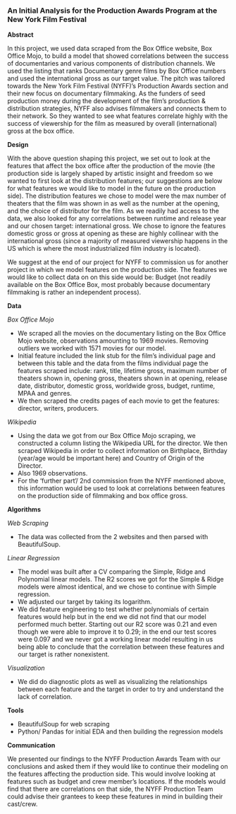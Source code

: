 ### An Initial Analysis for the Production Awards Program at the New York Film Festival ###


**Abstract**

In this project, we used data scraped from the Box Office website, Box Office Mojo, to build a model that showed correlations between the success of documentaries and various components of distribution channels. We used the listing that ranks Documentary genre films by Box Office numbers and used the international gross as our target value. The pitch was tailored towards the New York Film Festival (NYFF)’s Production Awards section and their new focus on documentary filmmaking. As the funders of seed production money during the development of the film’s production & distribution strategies, NYFF also advises filmmakers and connects them to their network. So they wanted to see what features correlate highly with the success of viewership for the film as measured by overall (international) gross at the box office. 


**Design**

With the above question shaping this project, we set out to look at the features that affect the box office after the production of the movie (the production side is largely shaped by artistic insight and freedom so we wanted to first look at the distribution features; our suggestions are below for what features we would like to model in the future on the production side). The distribution features we chose to model were the max number of theaters that the film was shown in as well as the number at the opening, and the choice of distributor for the film. As we readily had access to the data, we also looked for any correlations between runtime and release year and our chosen target: international gross. We chose to ignore the features domestic gross or gross at opening as these are highly collinear with the international gross (since a majority of measured viewership happens in the US which is where the most industrialized film industry is located). 

We suggest at the end of our project for NYFF to commission us for another project in which we model features on the production side. The features we would like to collect data on on this side would be: Budget (not readily available on the Box Office Box, most probably because documentary filmmaking is rather an independent process). 


**Data**

*Box Office Mojo* 
- We scraped all the movies on the documentary listing on the Box Office Mojo website, observations amounting to 1969 movies. Removing outliers we worked with 1571 movies for our model. 
- Initial feature included the link stub for the film’s individual page and between this table and the data from the films individual page the features scraped include: rank, title, lifetime gross, maximum number of theaters shown in, opening gross, theaters shown in at opening, release date, distributor, domestic gross, worldwide gross, budget, runtime, MPAA and genres. 
- We then scraped the credits pages of each movie to get the features: director, writers, producers. 

*Wikipedia*
- Using the data we got from our Box Office Mojo scraping, we constructed a column listing the Wikipedia URL for the director. 
We then scraped Wikipedia in order to collect information on Birthplace, Birthday (year/age would be important here) and Country of Origin of the Director. 
- Also 1969 observations.
- For the ‘further part’/ 2nd commission from the NYFF mentioned above, this information would be used to look at correlations between features on the production side of filmmaking and box office gross. 


**Algorithms**

*Web Scraping* 
- The data was collected from the 2 websites and then parsed with BeautifulSoup. 

*Linear Regression* 
- The model was built after a CV comparing the Simple, Ridge and Polynomial linear models. The R2 scores we got for the Simple & Ridge models were almost identical, and we chose to continue with Simple regression. 
- We adjusted our target by taking its logarithm. 
- We did feature engineering to test whether polynomials of certain features would help but in the end we did not find that our model performed much better. Starting out our  R2 score was 0.21 and even though we were able to improve it to 0.29; in the end our test scores were 0.097 and we never got a working linear model resulting in us being able to conclude that the correlation between these features and our target is rather nonexistent.  
 
*Visualization*
- We did do diagnostic plots as well as visualizing the relationships between each feature and the target in order to try and understand the lack of correlation. 


**Tools**
 - BeautifulSoup for web scraping
- Python/ Pandas for initial EDA and then building the regression models  


**Communication**

We presented our findings to the NYFF Production Awards Team with our conclusions and asked them if they would like to continue their modeling on the features affecting the production side. This would involve looking at features such as budget and crew member’s locations. If the models would find that there are correlations on that side, the NYFF Production Team could advise their grantees to keep these features in mind in building their cast/crew. 

